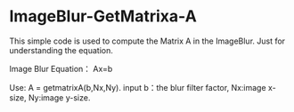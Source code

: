 # ImageBlur-GetMatrixa-A
This simple code is used to compute the Matrix A in the ImageBlur.
Just for understanding the equation.

Image Blur Equation： 
Ax=b

Use:
A = getmatrixA(b,Nx,Ny).
input b：the blur filter factor,
      Nx:image x-size,
      Ny:image y-size.

